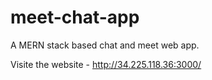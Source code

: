 # meet-chat-app
A MERN stack based  chat and meet web app.

Visite the website - http://34.225.118.36:3000/
